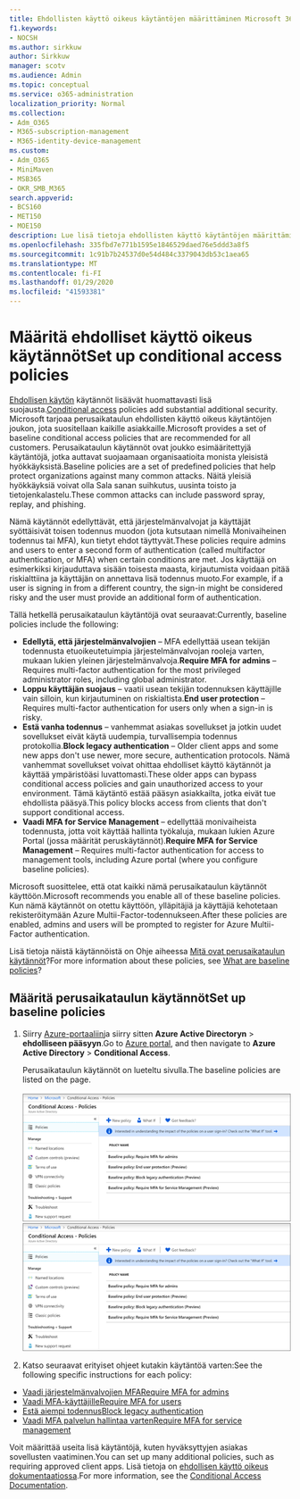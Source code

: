 ```yaml
---
title: Ehdollisten käyttö oikeus käytäntöjen määrittäminen Microsoft 365-kampanjoille
f1.keywords:
- NOCSH
ms.author: sirkkuw
author: Sirkkuw
manager: scotv
ms.audience: Admin
ms.topic: conceptual
ms.service: o365-administration
localization_priority: Normal
ms.collection:
- Adm_O365
- M365-subscription-management
- M365-identity-device-management
ms.custom:
- Adm_O365
- MiniMaven
- MSB365
- OKR_SMB_M365
search.appverid:
- BCS160
- MET150
- MOE150
description: Lue lisä tietoja ehdollisten käyttö käytäntöjen määrittämisestä Microsoft 365-kampanjoille.
ms.openlocfilehash: 335fbd7e771b1595e1846529daed76e5ddd3a8f5
ms.sourcegitcommit: 1c91b7b24537d0e54d484c3379043db53c1aea65
ms.translationtype: MT
ms.contentlocale: fi-FI
ms.lasthandoff: 01/29/2020
ms.locfileid: "41593381"
---
```

# <a name="set-up-conditional-access-policies"></a><span data-ttu-id="1fea8-103">Määritä ehdolliset käyttö oikeus käytännöt</span><span class="sxs-lookup"><span data-stu-id="1fea8-103">Set up conditional access policies</span></span>

<span data-ttu-id="1fea8-104">[Ehdollisen käytön](https://docs.microsoft.com/azure/active-directory/conditional-access/overview) käytännöt lisäävät huomattavasti lisä suojausta.</span><span class="sxs-lookup"><span data-stu-id="1fea8-104">[Conditional access](https://docs.microsoft.com/azure/active-directory/conditional-access/overview) policies add substantial additional security.</span></span> <span data-ttu-id="1fea8-105">Microsoft tarjoaa perusaikataulun ehdollisten käyttö oikeus käytäntöjen joukon, jota suositellaan kaikille asiakkaille.</span><span class="sxs-lookup"><span data-stu-id="1fea8-105">Microsoft provides a set of baseline conditional access policies that are recommended for all customers.</span></span> <span data-ttu-id="1fea8-106">Perusaikataulun käytännöt ovat joukko esimääritettyjä käytäntöjä, jotka auttavat suojaamaan organisaatioita monista yleisistä hyökkäyksistä.</span><span class="sxs-lookup"><span data-stu-id="1fea8-106">Baseline policies are a set of predefined policies that help protect organizations against many common attacks.</span></span> <span data-ttu-id="1fea8-107">Näitä yleisiä hyökkäyksiä voivat olla Sala sanan suihkutus, uusinta toisto ja tietojenkalastelu.</span><span class="sxs-lookup"><span data-stu-id="1fea8-107">These common attacks can include password spray, replay, and phishing.</span></span>

<span data-ttu-id="1fea8-108">Nämä käytännöt edellyttävät, että järjestelmänvalvojat ja käyttäjät syöttäisivät toisen todennus muodon (jota kutsutaan nimellä Monivaiheinen todennus tai MFA), kun tietyt ehdot täyttyvät.</span><span class="sxs-lookup"><span data-stu-id="1fea8-108">These policies require admins and users to enter a second form of authentication (called multifactor authentication, or MFA) when certain conditions are met.</span></span> <span data-ttu-id="1fea8-109">Jos käyttäjä on esimerkiksi kirjauduttava sisään toisesta maasta, kirjautumista voidaan pitää riskialttiina ja käyttäjän on annettava lisä todennus muoto.</span><span class="sxs-lookup"><span data-stu-id="1fea8-109">For example, if a user is signing in from a different country, the sign-in might be considered risky and the user must provide an additional form of authentication.</span></span> 

<span data-ttu-id="1fea8-110">Tällä hetkellä perusaikataulun käytäntöjä ovat seuraavat:</span><span class="sxs-lookup"><span data-stu-id="1fea8-110">Currently, baseline policies include the following:</span></span>
- <span data-ttu-id="1fea8-111">**Edellytä, että järjestelmänvalvojien** &ndash; MFA edellyttää usean tekijän todennusta etuoikeutetuimpia järjestelmänvalvojan rooleja varten, mukaan lukien yleinen järjestelmänvalvoja.</span><span class="sxs-lookup"><span data-stu-id="1fea8-111">**Require MFA for admins** &ndash; Requires multi-factor authentication for the most privileged administrator roles, including global administrator.</span></span>
- <span data-ttu-id="1fea8-112">**Loppu käyttäjän suojaus** &ndash; vaatii usean tekijän todennuksen käyttäjille vain silloin, kun kirjautuminen on riskialtista.</span><span class="sxs-lookup"><span data-stu-id="1fea8-112">**End user protection** &ndash; Requires multi-factor authentication for users only when a sign-in is risky.</span></span> 
- <span data-ttu-id="1fea8-113">**Estä vanha todennus** &ndash; vanhemmat asiakas sovellukset ja jotkin uudet sovellukset eivät käytä uudempia, turvallisempia todennus protokollia.</span><span class="sxs-lookup"><span data-stu-id="1fea8-113">**Block legacy authentication** &ndash; Older client apps and some new apps don't use newer, more secure, authentication protocols.</span></span> <span data-ttu-id="1fea8-114">Nämä vanhemmat sovellukset voivat ohittaa ehdolliset käyttö käytännöt ja käyttää ympäristöäsi luvattomasti.</span><span class="sxs-lookup"><span data-stu-id="1fea8-114">These older apps can bypass conditional access policies and gain unauthorized access to your environment.</span></span> <span data-ttu-id="1fea8-115">Tämä käytäntö estää pääsyn asiakkailta, jotka eivät tue ehdollista pääsyä.</span><span class="sxs-lookup"><span data-stu-id="1fea8-115">This policy blocks access from clients that don't support conditional access.</span></span> 
- <span data-ttu-id="1fea8-116">**Vaadi MFA for Service Management** &ndash; edellyttää monivaiheista todennusta, jotta voit käyttää hallinta työkaluja, mukaan lukien Azure Portal (jossa määrität peruskäytännöt).</span><span class="sxs-lookup"><span data-stu-id="1fea8-116">**Require MFA for Service Management** &ndash; Requires multi-factor authentication for access to management tools, including Azure portal (where you configure baseline policies).</span></span> 

<span data-ttu-id="1fea8-117">Microsoft suosittelee, että otat kaikki nämä perusaikataulun käytännöt käyttöön.</span><span class="sxs-lookup"><span data-stu-id="1fea8-117">Microsoft recommends you enable all of these baseline policies.</span></span> <span data-ttu-id="1fea8-118">Kun nämä käytännöt on otettu käyttöön, ylläpitäjiä ja käyttäjiä kehotetaan rekisteröitymään Azure Multii-Factor-todennukseen.</span><span class="sxs-lookup"><span data-stu-id="1fea8-118">After these policies are enabled, admins and users will be prompted to register for Azure Multii-Factor authentication.</span></span>

<span data-ttu-id="1fea8-119">Lisä tietoja näistä käytännöistä on Ohje aiheessa [Mitä ovat perusaikataulun käytännöt](https://docs.microsoft.com/azure/active-directory/conditional-access/concept-baseline-protection)?</span><span class="sxs-lookup"><span data-stu-id="1fea8-119">For more information about these policies, see [What are baseline policies](https://docs.microsoft.com/azure/active-directory/conditional-access/concept-baseline-protection)?</span></span>


## <a name="set-up-baseline-policies"></a><span data-ttu-id="1fea8-120">Määritä perusaikataulun käytännöt</span><span class="sxs-lookup"><span data-stu-id="1fea8-120">Set up baseline policies</span></span>

1. <span data-ttu-id="1fea8-121">Siirry [Azure-portaaliin](https://portal.azure.com)ja siirry sitten **Azure Active Directoryn** \> **ehdolliseen pääsyyn**.</span><span class="sxs-lookup"><span data-stu-id="1fea8-121">Go to [Azure portal](https://portal.azure.com), and then navigate to **Azure Active Directory** \> **Conditional Access**.</span></span>
    
    <span data-ttu-id="1fea8-122">Perusaikataulun käytännöt on lueteltu sivulla.</span><span class="sxs-lookup"><span data-stu-id="1fea8-122">The baseline policies are listed on the page.</span></span> <br/> <br/>
    <span data-ttu-id="1fea8-123">![Sivu, joka sisältää ehdollisen käytön peruskäytännöt.](media/baslinepolicies.png)</span><span class="sxs-lookup"><span data-stu-id="1fea8-123">![Page that lists baseline policies for conditional access.](media/baslinepolicies.png)</span></span>
1. <span data-ttu-id="1fea8-124">Katso seuraavat erityiset ohjeet kutakin käytäntöä varten:</span><span class="sxs-lookup"><span data-stu-id="1fea8-124">See the following specific instructions for each policy:</span></span>

  - [<span data-ttu-id="1fea8-125">Vaadi järjestelmänvalvojien MFA</span><span class="sxs-lookup"><span data-stu-id="1fea8-125">Require MFA for admins</span></span>](https://docs.microsoft.com/azure/active-directory/conditional-access/howto-baseline-protect-administrators)
- [<span data-ttu-id="1fea8-126">Vaadi MFA-käyttäjille</span><span class="sxs-lookup"><span data-stu-id="1fea8-126">Require MFA for users</span></span>](https://docs.microsoft.com/azure/active-directory/conditional-access/howto-baseline-protect-end-users)  
 - [<span data-ttu-id="1fea8-127">Estä aiempi todennus</span><span class="sxs-lookup"><span data-stu-id="1fea8-127">Block legacy authentication</span></span>](https://docs.microsoft.com/azure/active-directory/conditional-access/howto-baseline-protect-legacy-auth)
  - [<span data-ttu-id="1fea8-128">Vaadi MFA palvelun hallintaa varten</span><span class="sxs-lookup"><span data-stu-id="1fea8-128">Require MFA for service management</span></span>](https://docs.microsoft.com/azure/active-directory/conditional-access/howto-baseline-protect-azure)

<span data-ttu-id="1fea8-129">Voit määrittää useita lisä käytäntöjä, kuten hyväksyttyjen asiakas sovellusten vaatiminen.</span><span class="sxs-lookup"><span data-stu-id="1fea8-129">You can set up many additional policies, such as requiring approved client apps.</span></span> <span data-ttu-id="1fea8-130">Lisä tietoja on [ehdollisen käyttö oikeus dokumentaatiossa](https://docs.microsoft.com/azure/active-directory/conditional-access/).</span><span class="sxs-lookup"><span data-stu-id="1fea8-130">For more information, see the [Conditional Access Documentation](https://docs.microsoft.com/azure/active-directory/conditional-access/).</span></span>

